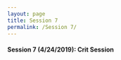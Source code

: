 ```yaml
---
layout: page
title: Session 7
permalink: /Session 7/
---
```

#### Session 7 (4/24/2019): Crit Session

